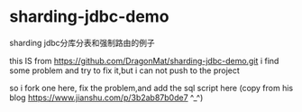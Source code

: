 # sharding-jdbc-demo
sharding jdbc分库分表和强制路由的例子


this IS from https://github.com/DragonMat/sharding-jdbc-demo.git
i find some problem and try to fix it,but i can not push to the project

so i fork one here, fix the problem,and add the sql script here (copy from his blog https://www.jianshu.com/p/3b2ab87b0de7 ^_^)
